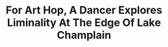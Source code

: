 ---
title: For Art Hop, A Dancer Explores Liminality At The Edge Of Lake Champlain
publication: VPR
source: http://digital.vpr.net/post/art-hop-dancer-explores-liminality-edge-lake-champlain#stream/0

---